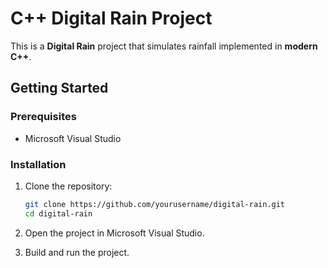 # C++ Digital Rain Project

This is a **Digital Rain** project that simulates rainfall implemented in **modern C++**.

## Getting Started

### Prerequisites

- Microsoft Visual Studio

### Installation

1. Clone the repository:
    ```sh
    git clone https://github.com/yourusername/digital-rain.git
    cd digital-rain
    ```

2. Open the project in Microsoft Visual Studio.

3. Build and run the project.
